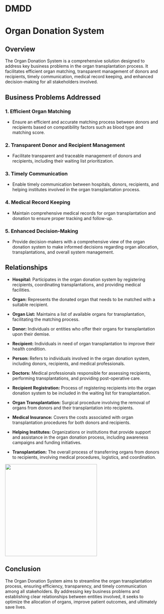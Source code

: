 # DMDD

# Organ Donation System

## Overview

The Organ Donation System is a comprehensive solution designed to address key business problems in the organ transplantation process. It facilitates efficient organ matching, transparent management of donors and recipients, timely communication, medical record keeping, and enhanced decision-making for all stakeholders involved.

## Business Problems Addressed

### 1. Efficient Organ Matching
   - Ensure an efficient and accurate matching process between donors and recipients based on compatibility factors such as blood type and matching score.

### 2. Transparent Donor and Recipient Management
   - Facilitate transparent and traceable management of donors and recipients, including their waiting list prioritization.

### 3. Timely Communication
   - Enable timely communication between hospitals, donors, recipients, and helping institutes involved in the organ transplantation process.

### 4. Medical Record Keeping
   - Maintain comprehensive medical records for organ transplantation and donation to ensure proper tracking and follow-up.

### 5. Enhanced Decision-Making
   - Provide decision-makers with a comprehensive view of the organ donation system to make informed decisions regarding organ allocation, transplantations, and overall system management.

## Relationships

- **Hospital:** Participates in the organ donation system by registering recipients, coordinating transplantations, and providing medical facilities.
  
- **Organ:** Represents the donated organ that needs to be matched with a suitable recipient.
  
- **Organ List:** Maintains a list of available organs for transplantation, facilitating the matching process.
  
- **Donor:** Individuals or entities who offer their organs for transplantation upon their demise.
  
- **Recipient:** Individuals in need of organ transplantation to improve their health condition.
  
- **Person:** Refers to individuals involved in the organ donation system, including donors, recipients, and medical professionals.
  
- **Doctors:** Medical professionals responsible for assessing recipients, performing transplantations, and providing post-operative care.
  
- **Recipient Registration:** Process of registering recipients into the organ donation system to be included in the waiting list for transplantation.
  
- **Organ Transplantation:** Surgical procedure involving the removal of organs from donors and their transplantation into recipients.
  
- **Medical Insurance:** Covers the costs associated with organ transplantation procedures for both donors and recipients.
  
- **Helping Institutes:** Organizations or institutions that provide support and assistance in the organ donation process, including awareness campaigns and funding initiatives.
  
- **Transplantation:** The overall process of transferring organs from donors to recipients, involving medical procedures, logistics, and coordination.

<img  height="300" src="![Organ Donation ER update (1)](https://github.com/layashreeadepu/DMDD-Project-Organ-Donation/assets/62901388/78faaf68-18d0-4e14-9ea4-a0e8bfc5a976)"
  />
## Conclusion

The Organ Donation System aims to streamline the organ transplantation process, ensuring efficiency, transparency, and timely communication among all stakeholders. By addressing key business problems and establishing clear relationships between entities involved, it seeks to optimize the allocation of organs, improve patient outcomes, and ultimately save lives.
